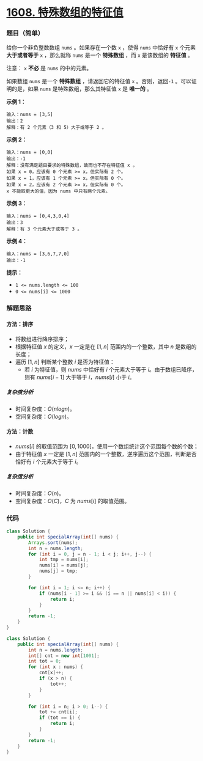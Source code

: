 # [1608. 特殊数组的特征值](https://leetcode.cn/problems/special-array-with-x-elements-greater-than-or-equal-x/)

### 题目（简单）

给你一个非负整数数组 `nums` 。如果存在一个数 `x` ，使得 `nums` 中恰好有 `x` 个元素 **大于或者等于** `x` ，那么就称 `nums` 是一个 **特殊数组** ，而 `x` 是该数组的 **特征值** 。

注意： `x` **不必** 是 `nums` 的中的元素。

如果数组 `nums` 是一个 **特殊数组** ，请返回它的特征值 `x` 。否则，返回`-1` 。可以证明的是，如果 `nums` 是特殊数组，那么其特征值 `x` 是 **唯一的** 。

**示例 1：**

```
输入：nums = [3,5]
输出：2
解释：有 2 个元素（3 和 5）大于或等于 2 。
```

**示例 2：**

```
输入：nums = [0,0]
输出：-1
解释：没有满足题目要求的特殊数组，故而也不存在特征值 x 。
如果 x = 0，应该有 0 个元素 >= x，但实际有 2 个。
如果 x = 1，应该有 1 个元素 >= x，但实际有 0 个。
如果 x = 2，应该有 2 个元素 >= x，但实际有 0 个。
x 不能取更大的值，因为 nums 中只有两个元素。
```

**示例 3：**

```
输入：nums = [0,4,3,0,4]
输出：3
解释：有 3 个元素大于或等于 3 。
```

**示例 4：**

```
输入：nums = [3,6,7,7,0]
输出：-1
```

**提示：**

* `1 <= nums.length <= 100`
* `0 <= nums[i] <= 1000`


### 解题思路

#### 方法：排序

- 将数组进行降序排序；
- 根据特征值 $x$ 的定义，$x$ 一定是在 $[1,n]$ 范围内的一个整数，其中 $n$ 是数组的长度；
- 遍历 $[1,n]$ 判断某个整数 $i$ 是否为特征值：
  - 若 $i$ 为特征值，则 $nums$ 中恰好有 $i$ 个元素大于等于 $i$。由于数组已降序，则有 $nums[i-1]$ 大于等于 $i$，$nums[i]$ 小于 $i$。

##### 复杂度分析

- 时间复杂度：$O(nlogn)$。
- 空间复杂度：$O(logn)$。

#### 方法：计数

- $nums[i]$ 的取值范围为 $[0, 1000]$，使用一个数组统计这个范围每个数的个数；
- 由于特征值 $x$ 一定是 $[1,n]$ 范围内的一个整数，逆序遍历这个范围，判断是否恰好有 $i$ 个元素大于等于 $i$。

##### 复杂度分析

- 时间复杂度：$O(n)$。
- 空间复杂度：$O(C)$，$C$ 为 $nums[i]$ 的取值范围。

### 代码

```java
class Solution {
    public int specialArray(int[] nums) {
        Arrays.sort(nums);
        int n = nums.length;
        for (int i = 0, j = n - 1; i < j; i++, j--) {
            int tmp = nums[i];
            nums[i] = nums[j];
            nums[j] = tmp;
        }

        for (int i = 1; i <= n; i++) {
            if (nums[i - 1] >= i && (i == n || nums[i] < i)) {
                return i;
            }
        }
        return -1;
    }
}
```

```java
class Solution {
    public int specialArray(int[] nums) {
        int n = nums.length;
        int[] cnt = new int[1001];
        int tot = 0;
        for (int x : nums) {
            cnt[x]++;
            if (x > n) {
                tot++;
            }
        }

        for (int i = n; i > 0; i--) {
            tot += cnt[i];
            if (tot == i) {
                return i;
            }
        }
        return -1;
    }
}
```